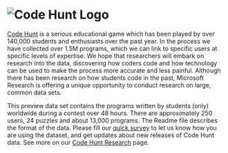 # ![Code Hunt Logo](http://research.microsoft.com/en-us/projects/codehunt/CodeHunt-sm.png)

[Code Hunt](https://www.codehunt.com/) is a serious educational game which has been played by over 140,000 students and enthusiasts over the past year. In the process we have collected over 1.5M programs, which we can link to specific users at specific levels of expertise. We hope that researchers will embark on research into the data, discovering how coders code and how technology can be used to make the process more accurate and less painful. Although there has been research on how students code in the past, Microsoft Research is offering a unique opportunity to conduct research on large, common data sets. 

This preview data set contains the programs written by students (only) worldwide during a contest over 48 hours. There are approximately 250 users, 24 puzzles and about 13,000 programs. The Readme file describes the format of the data. Please fill our [quick survey](http://aka.ms/code-hunt-community) to let us know how you are using the dataset, and get updates about new releases of Code Hunt data. See more on our [Code Hunt Research](http://research.microsoft.com/en-us/projects/codehunt/) page.
